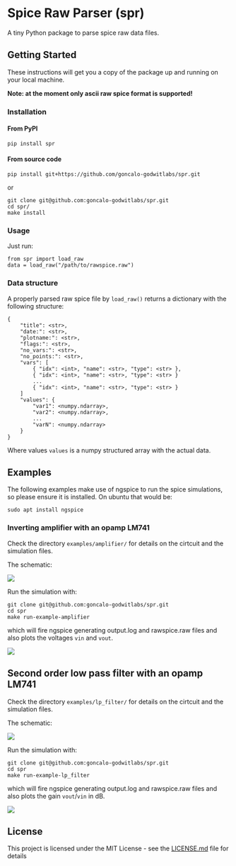 # Spice Raw Parser (spr)

A tiny Python package to parse spice raw data files.

## Getting Started

These instructions will get you a copy of the package up and running on your local machine.

**Note: at the moment only ascii raw spice format is supported!**

### Installation

#### From PyPI
```
pip install spr
```

#### From source code

```
pip install git+https://github.com/goncalo-godwitlabs/spr.git
```

or

```
git clone git@github.com:goncalo-godwitlabs/spr.git
cd spr/
make install
```

### Usage

Just run:

```
from spr import load_raw
data = load_raw("/path/to/rawspice.raw")
```

### Data structure

A properly parsed raw spice file by `load_raw()` returns a dictionary with the following structure:

```
{
    "title": <str>,
    "date:": <str>,
    "plotname:": <str>,
    "flags:": <str>,
    "no_vars:": <str>,
    "no_points:": <str>,
    "vars": [
        { "idx": <int>, "name": <str>, "type": <str> },
        { "idx": <int>, "name": <str>, "type": <str> }
        ...
        { "idx": <int>, "name": <str>, "type": <str> }
    ]
    "values": {
        "var1": <numpy.ndarray>,
        "var2": <numpy.ndarray>,
        ...
        "varN": <numpy.ndarray>
    }
}
```

Where values `values` is a numpy structured array with the actual data.

## Examples

The following examples make use of ngspice to run the spice simulations, so please ensure it is installed.
On ubuntu that would be:
```
sudo apt install ngspice
```

### Inverting amplifier with an opamp LM741

Check the directory `examples/amplifier/` for details on the cirtcuit and the simulation files.

The schematic:

![](examples/amplifier/schematic.png)

Run the simulation with:

```
git clone git@github.com:goncalo-godwitlabs/spr.git
cd spr
make run-example-amplifier
```

which will fire ngspice generating output.log and rawspice.raw files and also plots the voltages `vin` and `vout`.

![](examples/amplifier/plot.png)


## Second order low pass filter with an opamp LM741

Check the directory `examples/lp_filter/` for details on the cirtcuit and the simulation files.

The schematic:

![](examples/lp_filter/schematic.png)

Run the simulation with:

```
git clone git@github.com:goncalo-godwitlabs/spr.git
cd spr
make run-example-lp_filter
```

which will fire ngspice generating output.log and rawspice.raw files and also plots the gain `vout`/`vin` in dB.

![](examples/lp_filter/lp_filter.png)


## License

This project is licensed under the MIT License - see the [LICENSE.md](LICENSE.md) file for details
